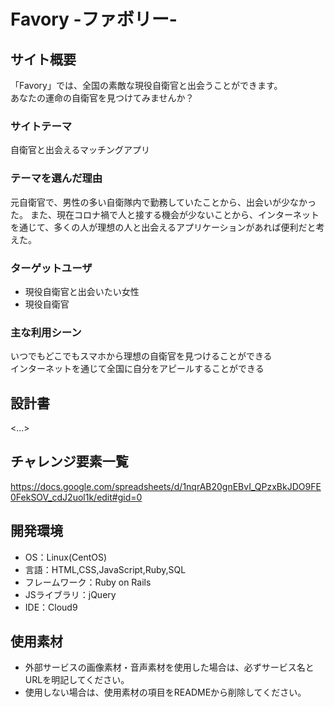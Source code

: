 # Favory -ファボリー-

## サイト概要
「Favory」では、全国の素敵な現役自衛官と出会うことができます。  
あなたの運命の自衛官を見つけてみませんか？

### サイトテーマ
自衛官と出会えるマッチングアプリ

### テーマを選んだ理由
元自衛官で、男性の多い自衛隊内で勤務していたことから、出会いが少なかった。
また、現在コロナ禍で人と接する機会が少ないことから、インターネットを通じて、多くの人が理想の人と出会えるアプリケーションがあれば便利だと考えた。

### ターゲットユーザ
- 現役自衛官と出会いたい女性  
- 現役自衛官

### 主な利用シーン
いつでもどこでもスマホから理想の自衛官を見つけることができる  
インターネットを通じて全国に自分をアピールすることができる

## 設計書
<...>

## チャレンジ要素一覧
<https://docs.google.com/spreadsheets/d/1nqrAB20gnEBvI_QPzxBkJDO9FE0FekSOV_cdJ2uol1k/edit#gid=0>

## 開発環境
- OS：Linux(CentOS)
- 言語：HTML,CSS,JavaScript,Ruby,SQL
- フレームワーク：Ruby on Rails
- JSライブラリ：jQuery
- IDE：Cloud9

## 使用素材
- 外部サービスの画像素材・音声素材を使用した場合は、必ずサービス名とURLを明記してください。
- 使用しない場合は、使用素材の項目をREADMEから削除してください。